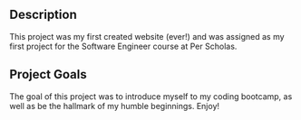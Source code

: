 ## Description

This project was my first created website (ever!) and was assigned as my first project for the Software Engineer course at Per Scholas.

## Project Goals

The goal of this project was to introduce myself to my coding bootcamp, as well as be the hallmark of my humble beginnings. Enjoy!
